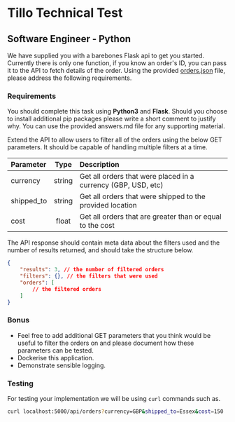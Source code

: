 # Tillo Technical Test
## Software Engineer - Python

We have supplied you with a barebones Flask api to get you started. Currently there is only one function, if you know an order's ID, you can pass it to the API to fetch details of the order. Using the provided [orders.json](/data/orders.json) file, please address the following requirements.

### Requirements

You should complete this task using __Python3__ and __Flask__. Should you choose to install additional pip packages please write a short comment to justify why. You can use the provided answers.md file for any supporting material.

Extend the API to allow users to filter all of the orders using the below GET parameters. It should be capable of handling multiple filters at a time.

| Parameter  | Type   | Description                                                   |
| :--------- | :----: | :------------------------------------------------------------ |
| currency   | string | Get all orders that were placed in a currency (GBP, USD, etc) |
| shipped_to | string | Get all orders that were shipped to the provided location     |
| cost       | float  | Get all orders that are greater than or equal to the cost     |

The API response should contain meta data about the filters used and the number of results returned, and should take the structure below.

```json
{
    "results": 3, // the number of filtered orders
    "filters": {}, // the filters that were used
    "orders": [
        // the filtered orders
    ]
}
```

### Bonus

- Feel free to add additional GET parameters that you think would be useful to filter the orders on and please document how these parameters can be tested.
- Dockerise this application.
- Demonstrate sensible logging.

### Testing

For testing your implementation we will be using `curl` commands such as.
```bash
curl localhost:5000/api/orders?currency=GBP&shipped_to=Essex&cost=150
```
